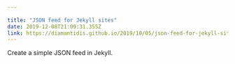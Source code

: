```yaml
---
 
title: "JSON feed for Jekyll sites" 
date: 2019-12-08T21:09:31.355Z 
link: https://diamantidis.github.io/2019/10/05/json-feed-for-jekyll-sites 
---
```


Create a simple JSON feed in Jekyll.